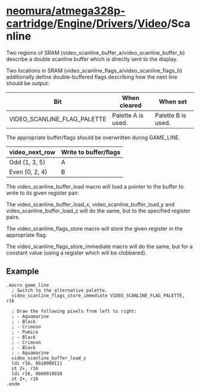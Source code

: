 # [neomura/atmega328p-cartridge](../../../../readme.md)/[Engine](../../../readme.md)/[Drivers](../../readme.md)/[Video](../readme.md)/Scanline

Two regions of SRAM (video_scanline_buffer_a/video_scanline_buffer_b) describe a double scanline buffer which is directly sent to the display.

Two locations in SRAM (video_scanline_flags_a/video_scanline_flags_b) additionally define double-buffered flags describing how the next line should be output:

| Bit                         | When cleared       | When set           |
| --------------------------- | ------------------ | ------------------ |
| VIDEO_SCANLINE_FLAG_PALETTE | Palette A is used. | Palette B is used. |

The appropriate buffer/flags should be overwritten during GAME_LINE.

| video_next_row | Write to buffer/flags |
| -------------- | --------------------- |
| Odd (1, 3, 5)  | A                     |
| Even (0, 2, 4) | B                     |

The video_scanline_buffer_load macro will load a pointer to the buffer to write to its given register pair.

The video_scanline_buffer_load_x, video_scanline_buffer_load_y and video_scanline_buffer_load_z will do the same, but to the specified register pairs.

The video_scanline_flags_store macro will store the given register in the appropriate flag.

The video_scanline_flags_store_immediate macro will do the same, but for a constant value (using a register which will be clobbered).

## Example

```assembly
.macro game_line
  ; Switch to the alternative palette.
  video_scanline_flags_store_immediate VIDEO_SCANLINE_FLAG_PALETTE, r16

  ; Draw the following pixels from left to right:
  ; - Aquamarine
  ; - Black
  ; - Crimson
  ; - Pumice
  ; - Black
  ; - Crimson
  ; - Black
  ; - Aquamarine
  video_scanline_buffer_load_z
  ldi r16, 0b10000111
  st Z+, r16
  ldi r16, 0b00010010
  st Z+, r16
.endm
```
